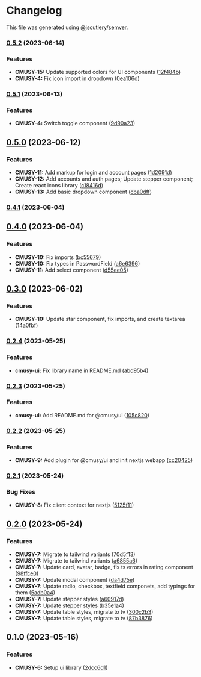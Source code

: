 # Changelog

This file was generated using [@jscutlery/semver](https://github.com/jscutlery/semver).

### [0.5.2](https://github.com/yaroslav-kulpan/CMuSy/compare/cmusy-ui-0.5.1...cmusy-ui-0.5.2) (2023-06-14)


### Features

* **CMUSY-15:** Update supported colors for UI components ([12f484b](https://github.com/yaroslav-kulpan/CMuSy/commit/12f484b147fada03600ac4840524e2003d469c55))
* **CMUSY-4:** Fix icon import in dropdown ([0ea106d](https://github.com/yaroslav-kulpan/CMuSy/commit/0ea106de9826f921d48651b5f11420f6f38f4783))

### [0.5.1](https://github.com/yaroslav-kulpan/CMuSy/compare/cmusy-ui-0.5.0...cmusy-ui-0.5.1) (2023-06-13)


### Features

* **CMUSY-4:** Switch toggle component ([9d90a23](https://github.com/yaroslav-kulpan/CMuSy/commit/9d90a2353c194a2fbb92f2ce6d2ad774d6ddf0f7))

## [0.5.0](https://github.com/yaroslav-kulpan/CMuSy/compare/cmusy-ui-0.4.1...cmusy-ui-0.5.0) (2023-06-12)


### Features

* **CMUSY-11:** Add markup for login and account pages ([1d2091d](https://github.com/yaroslav-kulpan/CMuSy/commit/1d2091dc7f788df4e437c9fb76f9ac613fcfff52))
* **CMUSY-12:** Add accounts and auth pages; Update stepper component; Create react icons library ([c18416d](https://github.com/yaroslav-kulpan/CMuSy/commit/c18416d102a40cc86aa90b1dbea9943124e375f6))
* **CMUSY-13:** Add basic dropdown component ([cba0dff](https://github.com/yaroslav-kulpan/CMuSy/commit/cba0dfff60859add514251824ec5df9c361bf8cd))

### [0.4.1](https://github.com/yaroslav-kulpan/CMuSy/compare/cmusy-ui-0.4.0...cmusy-ui-0.4.1) (2023-06-04)

## [0.4.0](https://github.com/yaroslav-kulpan/CMuSy/compare/cmusy-ui-0.3.0...cmusy-ui-0.4.0) (2023-06-04)


### Features

* **CMUSY-10:** Fix imports ([bc55679](https://github.com/yaroslav-kulpan/CMuSy/commit/bc55679253e3ae6a5c5717e95dfeb18be81bbcc0))
* **CMUSY-10:** Fix types in PasswordField ([a6e6396](https://github.com/yaroslav-kulpan/CMuSy/commit/a6e6396ae545967b01d659aa910c9ede1953516e))
* **CMUSY-11:** Add select component ([d55ee05](https://github.com/yaroslav-kulpan/CMuSy/commit/d55ee05857e7dfb096463de3e90c9a3121be5ce1))

## [0.3.0](https://github.com/yaroslav-kulpan/CMuSy/compare/cmusy-ui-0.2.4...cmusy-ui-0.3.0) (2023-06-02)


### Features

* **CMUSY-10:** Update star component, fix imports, and create textarea ([14a0fbf](https://github.com/yaroslav-kulpan/CMuSy/commit/14a0fbf9aa93ebe5b814600ef7388c6586fc487f))

### [0.2.4](https://github.com/yaroslav-kulpan/CMuSy/compare/cmusy-ui-0.2.3...cmusy-ui-0.2.4) (2023-05-25)


### Features

* **cmusy-ui:** Fix library name in README.md ([abd95b4](https://github.com/yaroslav-kulpan/CMuSy/commit/abd95b455774fc69def928518265039940f802df))

### [0.2.3](https://github.com/yaroslav-kulpan/CMuSy/compare/cmusy-ui-0.2.2...cmusy-ui-0.2.3) (2023-05-25)


### Features

* **cmusy-ui:** Add README.md for @cmusy/ui ([105c820](https://github.com/yaroslav-kulpan/CMuSy/commit/105c820401e5ebace269a1dff283e454d64f1683))

### [0.2.2](https://github.com/yaroslav-kulpan/CMuSy/compare/cmusy-ui-0.2.1...cmusy-ui-0.2.2) (2023-05-25)


### Features

* **CMUSY-9:** Add plugin for @cmusy/ui and init nextjs webapp ([cc20425](https://github.com/yaroslav-kulpan/CMuSy/commit/cc20425315ace7e97e920173412a2723e8c10f96))

### [0.2.1](https://github.com/yaroslav-kulpan/CMuSy/compare/cmusy-ui-0.2.0...cmusy-ui-0.2.1) (2023-05-24)


### Bug Fixes

* **CMUSY-8:** Fix client context for  nextjs ([5125f11](https://github.com/yaroslav-kulpan/CMuSy/commit/5125f11d1a67760ca11d7699c6260768d59e879e))

## [0.2.0](https://github.com/yaroslav-kulpan/CMuSy/compare/cmusy-ui-0.1.0...cmusy-ui-0.2.0) (2023-05-24)


### Features

* **CMUSY-7:** Migrate to tailwind variants ([70d5f13](https://github.com/yaroslav-kulpan/CMuSy/commit/70d5f13c29816840945d0a7ec9c4df0689ab6844))
* **CMUSY-7:** Migrate to tailwind variants ([a6855a6](https://github.com/yaroslav-kulpan/CMuSy/commit/a6855a6aaae3dbf3cf9138fcbf7397f69dadd7ed))
* **CMUSY-7:** Update card, avatar, badge, fix ts errors in rating component ([98ffce0](https://github.com/yaroslav-kulpan/CMuSy/commit/98ffce061459b89f75ed9cb50b0c36f3544cc898))
* **CMUSY-7:** Update modal component ([da4d75e](https://github.com/yaroslav-kulpan/CMuSy/commit/da4d75ea74a53fe0eeed27323b1a90d5213ac4e9))
* **CMUSY-7:** Update radio, checkbox, textfield componets, add typings for them ([5adb0a4](https://github.com/yaroslav-kulpan/CMuSy/commit/5adb0a449c3a8e261f443653829cf8f0b904839a))
* **CMUSY-7:** Update stepper styles ([a60917d](https://github.com/yaroslav-kulpan/CMuSy/commit/a60917db09c53ddb4ff22a792d4ff6ac0df12ccc))
* **CMUSY-7:** Update stepper styles ([b35e1a4](https://github.com/yaroslav-kulpan/CMuSy/commit/b35e1a467e60c4cb272b2955b37b09b932a58463))
* **CMUSY-7:** Update table styles, migrate to tv ([300c2b3](https://github.com/yaroslav-kulpan/CMuSy/commit/300c2b3645445c4de5b97d905b72689d0df5942d))
* **CMUSY-7:** Update table styles, migrate to tv ([87b3876](https://github.com/yaroslav-kulpan/CMuSy/commit/87b387640e37e189c657cc150ee6c9c0e3d53062))

## 0.1.0 (2023-05-16)


### Features

* **CMUSY-6:** Setup ui library ([2dcc6d1](https://github.com/yaroslav-kulpan/CMuSy/commit/2dcc6d129f5c56b603859e7497c362120ec83a8a))

